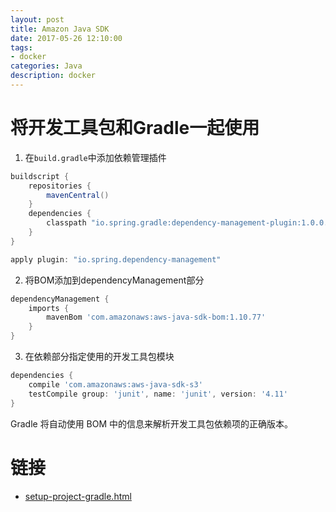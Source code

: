 ```yaml
---
layout: post
title: Amazon Java SDK
date: 2017-05-26 12:10:00
tags:
- docker
categories: Java
description: docker
---
```


# 将开发工具包和Gradle一起使用
1. 在`build.gradle`中添加依赖管理插件
```groovy
buildscript {
    repositories {
        mavenCentral()
    }
    dependencies {
        classpath "io.spring.gradle:dependency-management-plugin:1.0.0.RC2"
    }
}

apply plugin: "io.spring.dependency-management"
```
2. 将BOM添加到dependencyManagement部分
```groovy
dependencyManagement {
    imports {
        mavenBom 'com.amazonaws:aws-java-sdk-bom:1.10.77'
    }
}
```
3. 在依赖部分指定使用的开发工具包模块
```groovy
dependencies {
    compile 'com.amazonaws:aws-java-sdk-s3'
    testCompile group: 'junit', name: 'junit', version: '4.11'
}
```
Gradle 将自动使用 BOM 中的信息来解析开发工具包依赖项的正确版本。
# 链接
* [setup-project-gradle.html](http://docs.aws.amazon.com/zh_cn/sdk-for-java/v1/developer-guide/setup-project-gradle.html)

